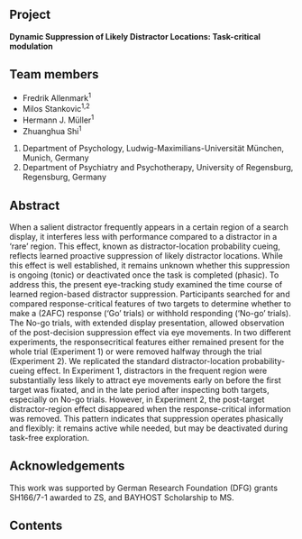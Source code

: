 ## Project

__Dynamic Suppression of Likely Distractor Locations:
Task-critical modulation__

## Team members

* Fredrik Allenmark<sup>1</sup>
* Milos Stankovic<sup>1,2</sup>
* Hermann J. Müller<sup>1</sup>
* Zhuanghua Shi<sup>1</sup>

1. Department of Psychology, Ludwig-Maximilians-Universität München, Munich, Germany
2. Department of Psychiatry and Psychotherapy, University of Regensburg, Regensburg, Germany

## Abstract

When a salient distractor frequently appears in a certain region of a search
display, it interferes less with performance compared to a distractor in a ‘rare’ region.
This effect, known as distractor-location probability cueing, reflects learned proactive
suppression of likely distractor locations. While this effect is well established, it
remains unknown whether this suppression is ongoing (tonic) or deactivated once the
task is completed (phasic). To address this, the present eye-tracking study examined
the time course of learned region-based distractor suppression. Participants searched
for and compared response-critical features of two targets to determine whether to
make a (2AFC) response (‘Go’ trials) or withhold responding (‘No-go’ trials). 
The No-go trials, with extended display presentation, allowed observation of the post-decision
suppression effect via eye movements. In two different experiments, the responsecritical 
features either remained present for the whole trial (Experiment 1) or were
removed halfway through the trial (Experiment 2). We replicated the standard
distractor-location probability-cueing effect. In Experiment 1, distractors in the frequent
region were substantially less likely to attract eye movements early on before the first
target was fixated, and in the late period after inspecting both targets, especially on
No-go trials. However, in Experiment 2, the post-target distractor-region effect
disappeared when the response-critical information was removed. This pattern
indicates that suppression operates phasically and flexibly: it remains active while
needed, but may be deactivated during task-free exploration.

## Acknowledgements

This work was supported by German Research Foundation (DFG) grants SH166/7-1 awarded to ZS, and BAYHOST Scholarship to MS. 

## Contents


